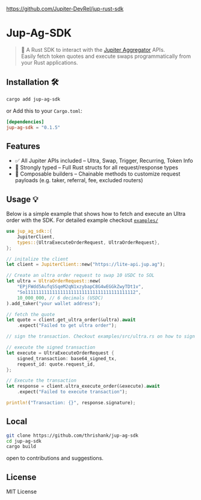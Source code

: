  
https://github.com/Jupiter-DevRel/jup-rust-sdk

# Jup-Ag-SDK

> 🚀 A Rust SDK to interact with the [Jupiter Aggregator](https://jup.ag) APIs.  
> Easily fetch token quotes and execute swaps programmatically from your Rust applications.

## Installation 🛠️

```bash
cargo add jup-ag-sdk
```

or Add this to your `Cargo.toml`:

```toml
[dependencies]
jup-ag-sdk = "0.1.5"
```

## Features

- ✅ All Jupiter APIs included – Ultra, Swap, Trigger, Recurring, Token Info
- 🧱 Strongly typed – Full Rust structs for all request/response types
- 🧠 Composable builders – Chainable methods to customize request payloads (e.g. taker, referral, fee, excluded routers)

## Usage 💡

Below is a simple example that shows how to fetch and execute an Ultra order with the SDK. For detailed example checkout [`examples/`](https://github.com/thrishank/jup-ag-sdk/tree/main/examples)

```rust
use jup_ag_sdk::{
    JupiterClient,
    types::{UltraExecuteOrderRequest, UltraOrderRequest},
};

// initalize the client
let client = JupiterClient::new("https://lite-api.jup.ag");

// Create an ultra order request to swap 10 USDC to SOL
let ultra = UltraOrderRequest::new(
    "EPjFWdd5AufqSSqeM2qN1xzybapC8G4wEGGkZwyTDt1v",
    "So11111111111111111111111111111111111111112",
    10_000_000, // 6 decimals (USDC)
).add_taker("your wallet address");

// fetch the quote
let quote = client.get_ultra_order(&ultra).await
    .expect("Failed to get ultra order");

// sign the transaction. Checkout examples/src/ultra.rs on how to sign the transaction

// execute the signed transaction
let execute = UltraExecuteOrderRequest {
    signed_transaction: base64_signed_tx,
    request_id: quote.request_id,
};

// Execute the transaction
let response = client.ultra_execute_order(&execute).await
    .expect("Failed to execute transaction");

println!("Transaction: {}", response.signature);
```

## Local

```bash
git clone https://github.com/thrishank/jup-ag-sdk
cd jup-ag-sdk
cargo build
```

open to contributions and suggestions.

## License

MIT License
